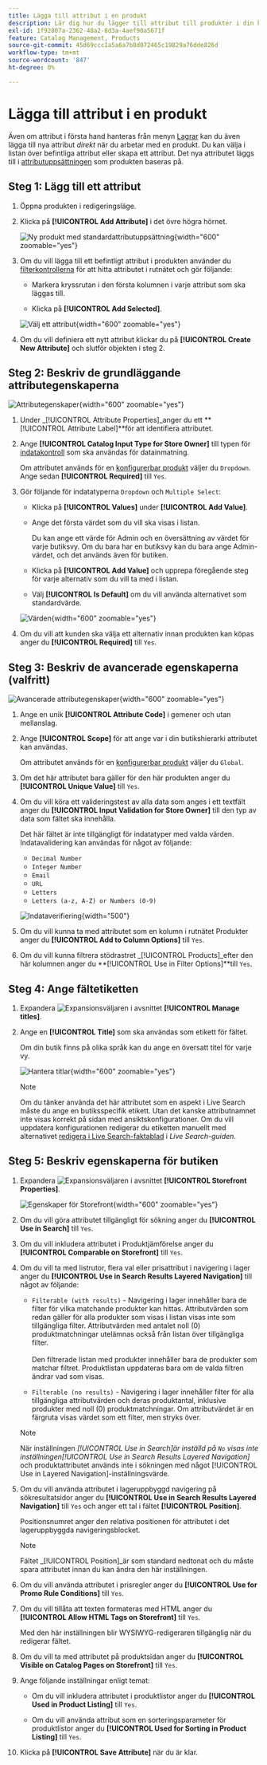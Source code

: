 ```yaml
---
title: Lägga till attribut i en produkt
description: Lär dig hur du lägger till attribut till produkter i din katalog.
exl-id: 1f92807a-2362-48a2-8d3a-4aef90a5671f
feature: Catalog Management, Products
source-git-commit: 45d69ccc1a5a6a7b8d072465c19829a76dde826d
workflow-type: tm+mt
source-wordcount: '847'
ht-degree: 0%

---
```


# Lägga till attribut i en produkt

Även om attribut i första hand hanteras från menyn [Lagrar](../stores-purchase/stores-menu.md) kan du även lägga till nya attribut _direkt_ när du arbetar med en produkt. Du kan välja i listan över befintliga attribut eller skapa ett attribut. Det nya attributet läggs till i [attributuppsättningen](../catalog/attribute-sets.md) som produkten baseras på.

## Steg 1: Lägg till ett attribut

1. Öppna produkten i redigeringsläge.

1. Klicka på **[!UICONTROL Add Attribute]** i det övre högra hörnet.

   ![Ny produkt med standardattributuppsättning](./assets/product-attribute-add.png){width="600" zoomable="yes"}

1. Om du vill lägga till ett befintligt attribut i produkten använder du [filterkontrollerna](../getting-started/admin-grid-controls.md) för att hitta attributet i rutnätet och gör följande:

   - Markera kryssrutan i den första kolumnen i varje attribut som ska läggas till.

   - Klicka på **[!UICONTROL Add Selected]**.

   ![Välj ett attribut](./assets/product-attribute-add-select.png){width="600" zoomable="yes"}

1. Om du vill definiera ett nytt attribut klickar du på **[!UICONTROL Create New Attribute]** och slutför objekten i steg 2.

## Steg 2: Beskriv de grundläggande attributegenskaperna

![Attributegenskaper](./assets/product-attribute-add-new.png){width="600" zoomable="yes"}

1. Under _[!UICONTROL Attribute Properties]_anger du ett **[!UICONTROL Attribute Label]**för att identifiera attributet.

1. Ange **[!UICONTROL Catalog Input Type for Store Owner]** till typen för [indatakontroll](attributes-input-types.md) som ska användas för datainmatning.

   Om attributet används för en [konfigurerbar produkt](product-create-configurable.md) väljer du `Dropdown`. Ange sedan **[!UICONTROL Required]** till `Yes`.

1. Gör följande för indatatyperna `Dropdown` och `Multiple Select`:

   - Klicka på **[!UICONTROL Values]** under **[!UICONTROL Add Value]**.

   - Ange det första värdet som du vill ska visas i listan.

     Du kan ange ett värde för Admin och en översättning av värdet för varje butiksvy. Om du bara har en butiksvy kan du bara ange Admin-värdet, och det används även för butiken.

   - Klicka på **[!UICONTROL Add Value]** och upprepa föregående steg för varje alternativ som du vill ta med i listan.

   - Välj **[!UICONTROL Is Default]** om du vill använda alternativet som standardvärde.

   ![Värden](./assets/product-attribute-add-values-colors.png){width="600" zoomable="yes"}

1. Om du vill att kunden ska välja ett alternativ innan produkten kan köpas anger du **[!UICONTROL Required]** till `Yes`.

## Steg 3: Beskriv de avancerade egenskaperna (valfritt)

![Avancerade attributegenskaper](./assets/product-attribute-advanced-attribute-properties.png){width="600" zoomable="yes"}

1. Ange en unik **[!UICONTROL Attribute Code]** i gemener och utan mellanslag.

1. Ange **[!UICONTROL Scope]** för att ange var i din butikshierarki attributet kan användas.

   Om attributet används för en [konfigurerbar produkt](product-create-configurable.md) väljer du `Global`.

1. Om det här attributet bara gäller för den här produkten anger du **[!UICONTROL Unique Value]** till `Yes`.

1. Om du vill köra ett valideringstest av alla data som anges i ett textfält anger du **[!UICONTROL Input Validation for Store Owner]** till den typ av data som fältet ska innehålla.

   Det här fältet är inte tillgängligt för indatatyper med valda värden. Indatavalidering kan användas för något av följande:

   - `Decimal Number`
   - `Integer Number`
   - `Email`
   - `URL`
   - `Letters`
   - `Letters (a-z, A-Z) or Numbers (0-9)`

   ![Indataverifiering](./assets/product-attribute-input-validation.png){width="500"}

1. Om du vill kunna ta med attributet som en kolumn i rutnätet Produkter anger du **[!UICONTROL Add to Column Options]** till `Yes`.

1. Om du vill kunna filtrera stödrastret _[!UICONTROL Products]_efter den här kolumnen anger du **[!UICONTROL Use in Filter Options]**till `Yes`.

## Steg 4: Ange fältetiketten

1. Expandera ![Expansionsväljaren](../assets/icon-display-expand.png) i avsnittet **[!UICONTROL Manage titles]**.

1. Ange en **[!UICONTROL Title]** som ska användas som etikett för fältet.

   Om din butik finns på olika språk kan du ange en översatt titel för varje vy.

   ![Hantera titlar](./assets/product-attribute-add-manage-titles.png){width="600" zoomable="yes"}

   >[!NOTE]
   >
   > Om du tänker använda det här attributet som en aspekt i Live Search måste du ange en butiksspecifik etikett. Utan det kanske attributnamnet inte visas korrekt på sidan med ansiktskonfigurationer. Om du vill uppdatera konfigurationen redigerar du etiketten manuellt med alternativet [redigera i Live Search-faktablad](https://experienceleague.adobe.com/en/docs/commerce/live-search/live-search-admin/facets/facets-add#step-2-edit-facet-properties-optional) i _Live Search-guiden_.

## Steg 5: Beskriv egenskaperna för butiken

1. Expandera ![Expansionsväljaren](../assets/icon-display-expand.png) i avsnittet **[!UICONTROL Storefront Properties]**.

   ![Egenskaper för Storefront](./assets/product-attribute-add-storefront-properties.png){width="600" zoomable="yes"}

1. Om du vill göra attributet tillgängligt för sökning anger du **[!UICONTROL Use in Search]** till `Yes`.

1. Om du vill inkludera attributet i Produktjämförelse anger du **[!UICONTROL Comparable on Storefront]** till `Yes`.

1. Om du vill ta med listrutor, flera val eller prisattribut i navigering i lager anger du **[!UICONTROL Use in Search Results Layered Navigation]** till något av följande:

   - `Filterable (with results)` - Navigering i lager innehåller bara de filter för vilka matchande produkter kan hittas. Attributvärden som redan gäller för alla produkter som visas i listan visas inte som tillgängliga filter. Attributvärden med antalet noll (0) produktmatchningar utelämnas också från listan över tillgängliga filter.<br/><br/>Den filtrerade listan med produkter innehåller bara de produkter som matchar filtret. Produktlistan uppdateras bara om de valda filtren ändrar vad som visas.

   - `Filterable (no results)` - Navigering i lager innehåller filter för alla tillgängliga attributvärden och deras produktantal, inklusive produkter med noll (0) produktmatchningar. Om attributvärdet är en färgruta visas värdet som ett filter, men stryks över.

   >[!NOTE]
   >
   >När inställningen _[!UICONTROL Use in Search]_är inställd på `No` visas inte inställningen_[!UICONTROL Use in Search Results Layered Navigation]_ och produktattributet används inte i sökningen med något [!UICONTROL Use in Layered Navigation]-inställningsvärde.

1. Om du vill använda attributet i lageruppbyggd navigering på sökresultatsidor anger du **[!UICONTROL Use in Search Results Layered Navigation]** till `Yes` och anger ett tal i fältet **[!UICONTROL Position]**.

   Positionsnumret anger den relativa positionen för attributet i det lageruppbyggda navigeringsblocket.

   >[!NOTE]
   >
   >Fältet _[!UICONTROL Position]_är som standard nedtonat och du måste spara attributet innan du kan ändra den här inställningen.

1. Om du vill använda attributet i prisregler anger du **[!UICONTROL Use for Promo Rule Conditions]** till `Yes`.

1. Om du vill tillåta att texten formateras med HTML anger du **[!UICONTROL Allow HTML Tags on Storefront]** till `Yes`.

   Med den här inställningen blir WYSIWYG-redigeraren tillgänglig när du redigerar fältet.

1. Om du vill ta med attributet på produktsidan anger du **[!UICONTROL Visible on Catalog Pages on Storefront]** till `Yes`.

1. Ange följande inställningar enligt temat:

   - Om du vill inkludera attributet i produktlistor anger du **[!UICONTROL Used in Product Listing]** till `Yes`.

   - Om du vill använda attribut som en sorteringsparameter för produktlistor anger du **[!UICONTROL Used for Sorting in Product Listing]** till `Yes`.

1. Klicka på **[!UICONTROL Save Attribute]** när du är klar.
